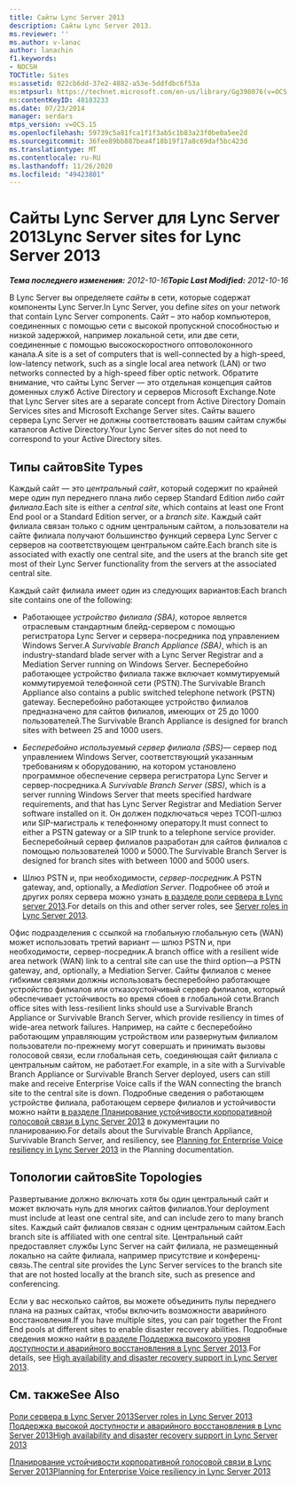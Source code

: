 ```yaml
---
title: Сайты Lync Server 2013
description: Сайты Lync Server 2013.
ms.reviewer: ''
ms.author: v-lanac
author: lanachin
f1.keywords:
- NOCSH
TOCTitle: Sites
ms:assetid: 022cb6dd-37e2-4882-a53e-5ddfdbc6f53a
ms:mtpsurl: https://technet.microsoft.com/en-us/library/Gg398076(v=OCS.15)
ms:contentKeyID: 48183233
ms.date: 07/23/2014
manager: serdars
mtps_version: v=OCS.15
ms.openlocfilehash: 59739c5a81fca1f1f3ab5c1b83a23f0be0a5ee2d
ms.sourcegitcommit: 36fee89bb887bea4f18b19f17a8c69daf5bc423d
ms.translationtype: MT
ms.contentlocale: ru-RU
ms.lasthandoff: 11/26/2020
ms.locfileid: "49423801"
---
```

# <a name="lync-server-sites-for-lync-server-2013"></a><span data-ttu-id="9efbb-103">Сайты Lync Server для Lync Server 2013</span><span class="sxs-lookup"><span data-stu-id="9efbb-103">Lync Server sites for Lync Server 2013</span></span>

<div data-xmlns="http://www.w3.org/1999/xhtml">

<div class="topic" data-xmlns="http://www.w3.org/1999/xhtml" data-msxsl="urn:schemas-microsoft-com:xslt" data-cs="https://msdn.microsoft.com/">

<div data-asp="https://msdn2.microsoft.com/asp">



</div>

<div id="mainSection">

<div id="mainBody"><span data-ttu-id="9efbb-104">

<span> </span></span><span class="sxs-lookup"><span data-stu-id="9efbb-104">

<span> </span></span></span>

<span data-ttu-id="9efbb-105">_**Тема последнего изменения:** 2012-10-16_</span><span class="sxs-lookup"><span data-stu-id="9efbb-105">_**Topic Last Modified:** 2012-10-16_</span></span>

<span data-ttu-id="9efbb-106">В Lync Server вы определяете *сайты* в сети, которые содержат компоненты Lync Server.</span><span class="sxs-lookup"><span data-stu-id="9efbb-106">In Lync Server, you define *sites* on your network that contain Lync Server components.</span></span> <span data-ttu-id="9efbb-107">Сайт – это набор компьютеров, соединенных с помощью сети с высокой пропускной способностью и низкой задержкой, например локальной сети, или две сети, соединенные с помощью высокоскоростного оптоволоконного канала.</span><span class="sxs-lookup"><span data-stu-id="9efbb-107">A site is a set of computers that is well-connected by a high-speed, low-latency network, such as a single local area network (LAN) or two networks connected by a high-speed fiber optic network.</span></span> <span data-ttu-id="9efbb-108">Обратите внимание, что сайты Lync Server — это отдельная концепция сайтов доменных служб Active Directory и серверов Microsoft Exchange.</span><span class="sxs-lookup"><span data-stu-id="9efbb-108">Note that Lync Server sites are a separate concept from Active Directory Domain Services sites and Microsoft Exchange Server sites.</span></span> <span data-ttu-id="9efbb-109">Сайты вашего сервера Lync Server не должны соответствовать вашим сайтам службы каталогов Active Directory.</span><span class="sxs-lookup"><span data-stu-id="9efbb-109">Your Lync Server sites do not need to correspond to your Active Directory sites.</span></span>

<div>

## <a name="site-types"></a><span data-ttu-id="9efbb-110">Типы сайтов</span><span class="sxs-lookup"><span data-stu-id="9efbb-110">Site Types</span></span>

<span data-ttu-id="9efbb-111">Каждый сайт — это *центральный сайт*, который содержит по крайней мере один пул переднего плана либо сервер Standard Edition либо *сайт филиала*.</span><span class="sxs-lookup"><span data-stu-id="9efbb-111">Each site is either a *central site*, which contains at least one Front End pool or a Standard Edition server, or a *branch site*.</span></span> <span data-ttu-id="9efbb-112">Каждый сайт филиала связан только с одним центральным сайтом, а пользователи на сайте филиала получают большинство функций сервера Lync Server с серверов на соответствующем центральном сайте.</span><span class="sxs-lookup"><span data-stu-id="9efbb-112">Each branch site is associated with exactly one central site, and the users at the branch site get most of their Lync Server functionality from the servers at the associated central site.</span></span>

<span data-ttu-id="9efbb-113">Каждый сайт филиала имеет один из следующих вариантов:</span><span class="sxs-lookup"><span data-stu-id="9efbb-113">Each branch site contains one of the following:</span></span>

  - <span data-ttu-id="9efbb-114">Работающее *устройство филиала (SBA)*, которое является отраслевым стандартным блейд-сервером с помощью регистратора Lync Server и сервера-посредника под управлением Windows Server.</span><span class="sxs-lookup"><span data-stu-id="9efbb-114">A *Survivable Branch Appliance (SBA)*, which is an industry-standard blade server with a Lync Server Registrar and a Mediation Server running on Windows Server.</span></span> <span data-ttu-id="9efbb-115">Бесперебойно работающее устройство филиала также включает коммутируемый коммутируемой телефонной сети (PSTN).</span><span class="sxs-lookup"><span data-stu-id="9efbb-115">The Survivable Branch Appliance also contains a public switched telephone network (PSTN) gateway.</span></span> <span data-ttu-id="9efbb-116">Бесперебойно работающее устройство филиалов предназначено для сайтов филиалов, имеющих от 25 до 1000 пользователей.</span><span class="sxs-lookup"><span data-stu-id="9efbb-116">The Survivable Branch Appliance is designed for branch sites with between 25 and 1000 users.</span></span>

  - <span data-ttu-id="9efbb-117">*Бесперебойно используемый сервер филиала (SBS)*— сервер под управлением Windows Server, соответствующий указанным требованиям к оборудованию, на котором установлено программное обеспечение сервера регистратора Lync Server и сервер-посредника.</span><span class="sxs-lookup"><span data-stu-id="9efbb-117">A *Survivable Branch Server (SBS)*, which is a server running Windows Server that meets specified hardware requirements, and that has Lync Server Registrar and Mediation Server software installed on it.</span></span> <span data-ttu-id="9efbb-118">Он должен подключаться через ТСОП-шлюз или SIP-магистраль к телефонному оператору.</span><span class="sxs-lookup"><span data-stu-id="9efbb-118">It must connect to either a PSTN gateway or a SIP trunk to a telephone service provider.</span></span> <span data-ttu-id="9efbb-119">Бесперебойный сервер филиалов разработан для сайтов филиалов с помощью пользователей 1000 и 5000.</span><span class="sxs-lookup"><span data-stu-id="9efbb-119">The Survivable Branch Server is designed for branch sites with between 1000 and 5000 users.</span></span>

  - <span data-ttu-id="9efbb-120">Шлюз PSTN и, при необходимости, *сервер-посредник*.</span><span class="sxs-lookup"><span data-stu-id="9efbb-120">A PSTN gateway, and, optionally, a *Mediation Server*.</span></span> <span data-ttu-id="9efbb-121">Подробнее об этой и других ролях сервера можно узнать [в разделе роли сервера в Lync server 2013](lync-server-2013-server-roles.md).</span><span class="sxs-lookup"><span data-stu-id="9efbb-121">For details on this and other server roles, see [Server roles in Lync Server 2013](lync-server-2013-server-roles.md).</span></span>

<span data-ttu-id="9efbb-122">Офис подразделения с ссылкой на глобальную глобальную сеть (WAN) может использовать третий вариант — шлюз PSTN и, при необходимости, сервер-посредник.</span><span class="sxs-lookup"><span data-stu-id="9efbb-122">A branch office with a resilient wide area network (WAN) link to a central site can use the third option—a PSTN gateway, and, optionally, a Mediation Server.</span></span> <span data-ttu-id="9efbb-123">Сайты филиалов с менее гибкими связями должны использовать бесперебойно работающее устройство филиалов или отказоустойчивый сервер филиалов, который обеспечивает устойчивость во время сбоев в глобальной сети.</span><span class="sxs-lookup"><span data-stu-id="9efbb-123">Branch office sites with less-resilient links should use a Survivable Branch Appliance or Survivable Branch Server, which provide resiliency in times of wide-area network failures.</span></span> <span data-ttu-id="9efbb-124">Например, на сайте с бесперебойно работающим управляющим устройством или развернутым филиалом пользователи по-прежнему могут совершать и принимать вызовы голосовой связи, если глобальная сеть, соединяющая сайт филиала с центральным сайтом, не работает.</span><span class="sxs-lookup"><span data-stu-id="9efbb-124">For example, in a site with a Survivable Branch Appliance or Survivable Branch Server deployed, users can still make and receive Enterprise Voice calls if the WAN connecting the branch site to the central site is down.</span></span> <span data-ttu-id="9efbb-125">Подробные сведения о работающем устройстве филиала, работающем сервере филиалов и устойчивости можно найти [в разделе Планирование устойчивости корпоративной голосовой связи в Lync Server 2013](lync-server-2013-planning-for-enterprise-voice-resiliency.md) в документации по планированию.</span><span class="sxs-lookup"><span data-stu-id="9efbb-125">For details about the Survivable Branch Appliance, Survivable Branch Server, and resiliency, see [Planning for Enterprise Voice resiliency in Lync Server 2013](lync-server-2013-planning-for-enterprise-voice-resiliency.md) in the Planning documentation.</span></span>

</div>

<div>

## <a name="site-topologies"></a><span data-ttu-id="9efbb-126">Топологии сайтов</span><span class="sxs-lookup"><span data-stu-id="9efbb-126">Site Topologies</span></span>

<span data-ttu-id="9efbb-127">Развертывание должно включать хотя бы один центральный сайт и может включать нуль для многих сайтов филиалов.</span><span class="sxs-lookup"><span data-stu-id="9efbb-127">Your deployment must include at least one central site, and can include zero to many branch sites.</span></span> <span data-ttu-id="9efbb-128">Каждый сайт филиалов связан с одним центральным сайтом.</span><span class="sxs-lookup"><span data-stu-id="9efbb-128">Each branch site is affiliated with one central site.</span></span> <span data-ttu-id="9efbb-129">Центральный сайт предоставляет службы Lync Server на сайт филиала, не размещенный локально на сайте филиала, например присутствие и конференц-связь.</span><span class="sxs-lookup"><span data-stu-id="9efbb-129">The central site provides the Lync Server services to the branch site that are not hosted locally at the branch site, such as presence and conferencing.</span></span>

<span data-ttu-id="9efbb-130">Если у вас несколько сайтов, вы можете объединить пулы переднего плана на разных сайтах, чтобы включить возможности аварийного восстановления.</span><span class="sxs-lookup"><span data-stu-id="9efbb-130">If you have multiple sites, you can pair together the Front End pools at different sites to enable disaster recovery abilities.</span></span> <span data-ttu-id="9efbb-131">Подробные сведения можно найти [в разделе Поддержка высокого уровня доступности и аварийного восстановления в Lync Server 2013](lync-server-2013-high-availability-and-disaster-recovery-support.md).</span><span class="sxs-lookup"><span data-stu-id="9efbb-131">For details, see [High availability and disaster recovery support in Lync Server 2013](lync-server-2013-high-availability-and-disaster-recovery-support.md).</span></span>

</div>

<div>

## <a name="see-also"></a><span data-ttu-id="9efbb-132">См. также</span><span class="sxs-lookup"><span data-stu-id="9efbb-132">See Also</span></span>


[<span data-ttu-id="9efbb-133">Роли сервера в Lync Server 2013</span><span class="sxs-lookup"><span data-stu-id="9efbb-133">Server roles in Lync Server 2013</span></span>](lync-server-2013-server-roles.md)  
[<span data-ttu-id="9efbb-134">Поддержка высокой доступности и аварийного восстановления в Lync Server 2013</span><span class="sxs-lookup"><span data-stu-id="9efbb-134">High availability and disaster recovery support in Lync Server 2013</span></span>](lync-server-2013-high-availability-and-disaster-recovery-support.md)  


[<span data-ttu-id="9efbb-135">Планирование устойчивости корпоративной голосовой связи в Lync Server 2013</span><span class="sxs-lookup"><span data-stu-id="9efbb-135">Planning for Enterprise Voice resiliency in Lync Server 2013</span></span>](lync-server-2013-planning-for-enterprise-voice-resiliency.md)  
  

<span data-ttu-id="9efbb-136"></div>

</div>

<span> </span>

</div>

</div>

</span><span class="sxs-lookup"><span data-stu-id="9efbb-136"></div>

</div>

<span> </span>

</div>

</div>

</span></span></div>

